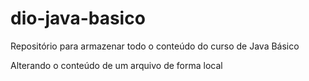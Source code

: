 # dio-java-basico
Repositório para armazenar todo o conteúdo do curso de Java Básico 

Alterando o conteúdo de um arquivo de forma local